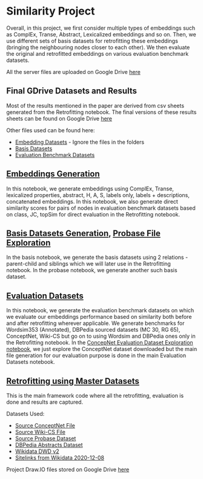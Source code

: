 # Similarity Project

Overall, in this project, we first consider multiple types of embeddings such as ComplEx, Transe, Abstract, Lexicalized embeddings and so on. Then, we use different sets of basis datasets for retrofitting these embeddings (bringing the neighbouring nodes closer to each other). We then evaluate the original and retrofitted embeddings on various evaluation benchmark datasets.

All the server files are uploaded on Google Drive [here](https://drive.google.com/drive/folders/1T-dE2tzF6iZDcDnaAmJeWERV-d3QwAk8?usp=sharing)

## Final GDrive Datasets and Results

Most of the results mentioned in the paper are derived from csv sheets generated from the Retrofitting notebook. The final versions of these results sheets can be found on Google Drive [here](https://drive.google.com/drive/folders/1akHrElVef2JJS7_m3oWxtSlqAISceIAY?usp=sharing)

Other files used can be found here:

* [Embedding Datasets](https://drive.google.com/drive/folders/1W7S-v2vVKHyLTqi3cgxiOJR7-_c2LG5j?usp=sharing) - Ignore the files in the folders
* [Basis Datasets](https://drive.google.com/drive/folders/19poqPcXbLjSl5PbYogMVUWneiRb-81XO?usp=sharing)
* [Evaluation Benchmark Datasets](https://drive.google.com/drive/folders/1_u2MqXzBiUSMPjWH5GRmp7RP2FUYYxf1?usp=sharing)

## [Embeddings Generation](https://github.com/usc-isi-i2/wd-similarity/blob/main/Embeddings%20Generation.ipynb)

In this notebook, we generate embeddings using ComplEx, Transe, lexicalized properties, abstract, H, A, S, labels only, labels + descriptions, concatenated embeddings. In this notebook, we also generate direct similarity scores for pairs of nodes in evaluation benchmark datasets based on class, JC, topSim for direct evaluation in the Retrofitting notebook.

## [Basis Datasets Generation](https://github.com/usc-isi-i2/wd-similarity/blob/main/Basis%20Datasets%20Generation.ipynb), [Probase File Exploration](https://github.com/usc-isi-i2/wd-similarity/blob/main/Probase%20File%20Exploration.ipynb)

In the basis notebook, we generate the basis datasets using 2 relations - parent-child and siblings which we will later use in the Retrofitting notebook. In the probase notebook, we generate another such basis dataset.

## [Evaluation Datasets](https://github.com/usc-isi-i2/wd-similarity/blob/main/Evaluation%20Datasets%20Generation.ipynb)

In this notebook, we generate the evaluation benchmark datasets on which we evaluate our embeddings performance based on similarity both before and after retrofitting wherever applicable. We generate benchmarks for Wordsim353 (Annotated), DBPedia sourced datasets (MC 30, RG 65), ConceptNet, Wiki-CS but go on to using Wordsim and DBPedia ones only in the Retrofitting notebook. In the [ConcepNet Evaluation Dataset Exploration notebook](https://github.com/usc-isi-i2/wd-similarity/blob/main/ConceptNet%20Evaluation%20Dataset%20Exploration.ipynb), we just explore the ConceptNet dataset downloaded but the main file generation for our evaluation purpose is done in the main Evaluation Datasets notebook.

## [Retrofitting using Master Datasets](https://github.com/usc-isi-i2/wd-similarity/blob/main/Retrofitting%20using%20Master%20datasets.ipynb)

This is the main framework code where all the retrofitting, evaluation is done and results are captured.

Datasets Used:

* [Source ConceptNet File](https://drive.google.com/file/d/1bhkeTjDeheLXQdRpaJk6F5uTUFTpgQW0/view?usp=sharing)
* [Source Wiki-CS File](https://zenodo.org/record/3983030/files/wikidata-cs-20200504.tsv?download=1)
* [Source Probase Dataset](https://concept.research.microsoft.com/Home/Download)
* [DBPedia Abstracts Dataset](https://downloads.dbpedia.org/repo/dbpedia/text/short-abstracts/2020.07.01/short-abstracts_lang=en.ttl.bz2)
* [Wikidata DWD v2](https://drive.google.com/drive/u/3/folders/1OIZegxxrs_Hv2ZhDsSO-zLVARCR60P01)
* [Sitelinks from Wikidata 2020-12-08](https://drive.google.com/drive/u/3/folders/1qbbgjo7pddMdDvQzOSeSaL6lYwj_f5gi)

Project Draw.IO files stored on Google Drive [here](https://drive.google.com/drive/u/3/folders/1T4NrMo7TxroIq5flWBWL5nAaFm6-XWwb)
